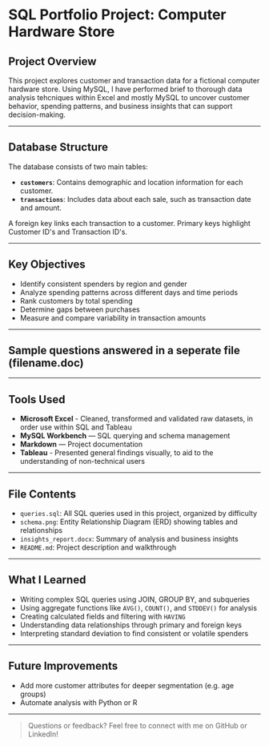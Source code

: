 # SQL Portfolio Project: Computer Hardware Store

## Project Overview

This project explores customer and transaction data for a fictional computer hardware store. Using MySQL, I have performed brief to thorough data analysis tehcniques within Excel and mostly MySQL to uncover customer behavior, spending patterns, and business insights that can support decision-making.

---

## Database Structure

The database consists of two main tables:

- **`customers`**: Contains demographic and location information for each customer.
- **`transactions`**: Includes data about each sale, such as transaction date and amount.

A foreign key links each transaction to a customer.
Primary keys highlight Customer ID's and Transaction ID's.

---

## Key Objectives

- Identify consistent spenders by region and gender
- Analyze spending patterns across different days and time periods
- Rank customers by total spending
- Determine gaps between purchases
- Measure and compare variability in transaction amounts

---

## Sample questions answered in a seperate file (filename.doc)

---

## Tools Used

- **Microsoft Excel** - Cleaned, transformed and validated raw datasets, in order use within SQL and Tableau
- **MySQL Workbench** — SQL querying and schema management
- **Markdown** — Project documentation
- **Tableau** - Presented general findings visually, to aid to the understanding of non-technical users

---

## File Contents

- `queries.sql`: All SQL queries used in this project, organized by difficulty
- `schema.png`: Entity Relationship Diagram (ERD) showing tables and relationships
- `insights_report.docx`: Summary of analysis and business insights
- `README.md`: Project description and walkthrough

---

## What I Learned

- Writing complex SQL queries using JOIN, GROUP BY, and subqueries
- Using aggregate functions like `AVG()`, `COUNT()`, and `STDDEV()` for analysis
- Creating calculated fields and filtering with `HAVING`
- Understanding data relationships through primary and foreign keys
- Interpreting standard deviation to find consistent or volatile spenders

---

## Future Improvements

- Add more customer attributes for deeper segmentation (e.g. age groups)
- Automate analysis with Python or R
  
---

>  Questions or feedback? Feel free to connect with me on GitHub or LinkedIn!
